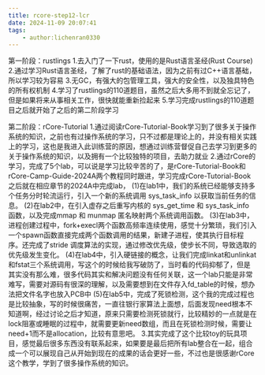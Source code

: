 ```yaml
---
title: rcore-step12-lcr
date: 2024-11-09 20:07:41
tags:
    - author:lichenran0330
---
```

第一阶段：rustlings
1.去入门了一下rust，使用的是Rust语言圣经(Rust Course)
2.通过学习Rust语言圣经，了解了rust的基础语法，因为之前有过C++语言基础，所以学习较为容易
3.无GC，有强大的包管理工具，强大的安全性，以及独具特色的所有权机制
4.学习了rustlings的110道题目，虽然之后大多用不到就全忘记了，但是如果将来从事相关工作，很快就能重新捡起来
5.学习完成rustlings的110道题目之后就开始了之后的第二阶段学习

第二阶段：rCore-Tutorial
1.通过阅读rCore-Tutorial-Book学习到了很多关于操作系统的知识，之前也有过操作系统的学习，只不过都是理论上的，并没有相关实践上的学习，这也是我进入此训练营的原因，想通过训练营督促自己去学习到更多的关于操作系统的知识，以及拥有一个比较独特的项目，去助力就业
2.通过rCore的学习，完成了5个lab，可以说是学习比较辛苦的了，是rCore-Tutorial-Book和rCore-Camp-Guide-2024A两个教程同时跟进，学习完成rCore-Tutorial-Book之后就在相应章节的2024A中完成lab，
(1)在lab1中，我们的系统已经能够支持多个任务分时轮流运行，引入一个新的系统调用 sys_task_info 以获取当前任务的信息。
(2)在lab2中，在引入虚存之后重写内核的 sys_get_time 和 sys_task_info 函数，以及完成mmap 和 munmap 匿名映射两个系统调用函数。
(3)在lab3中，进程创建过程中，fork+execl两个函数高频率连续使用，感觉十分繁琐，我们引入一个spawn函数直接完成两个函数调用的结果，新建子进程，使其执行目标程序。还完成了stride 调度算法的实现，通过修改优先级，使步长不同，导致选取的优先级发生变化。
(4)在lab4中，引入硬链接的概念，让我们完成linkat和unlinkat和fstat三个系统调用，写这个的时候给我写破防了，当时看的代码抑郁了，但是其实没有那么难，很多代码其实和解决问题没有任何关联，这一个lab只能是非常难写，需要对源码有很深的理解，以及需要想到在文件存入fd_table的时候，想办法把文件名字也放入PCB中
(5)在lab5中，完成了死锁检测，这个我的完成过程也是比较抽象，写的时候很痛苦，一直往银行家算法上面想，后面发现need根本不知道啊，经过讨论之后才知道，原来只需要检测死锁就行，比较精妙的一点就是在lock阻塞或睡眠的过程中，就需要更新need数组，而且在死锁检测时候，需要让need+1而不是allocation，比较有意思吧。
3.其实完成了这个比较toy的玩具项目，感觉最后很多东西没有联系起来，如果要是最后把所有lab整合在一起，组合成一个可以展现自己从开始到现在的成果的话会更好一些，不过也是很感谢rCore这个教学，学到了很多操作系统的知识。